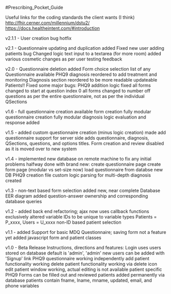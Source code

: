 #Prescribing_Pocket_Guide

Useful links for the coding standards the client wants (I think)
http://fhir.cerner.com/millennium/dstu2/
https://docs.healtheintent.com/#introduction

v2.1.1 -
	User creation bug hotfix

v2.1 - 
	Questionnaire updating and duplication added
	Fixed new user adding patients bug
	Changed logic text input to a textarea (for more room)
	added various cosmetic changes as per user testing feedback

v2.0 - 
	Questionnaire deletion added
	Form choice selection list of any Questionnaire available
	PHQ9 diagnosis reordered to add treatment and monitoring
	Diagnosis section reordered to be more readable
	updateable Patients!!
	Fixed some major bugs:
		PHQ9 addition logic fixed
		all forms changed to start at question index 0
		all forms changed to number off questions as per the entire questionnaire, not as per the individual QSections

v1.6 - 
	full questionnaire creation available
	form creation fully modular
	questionnaire creation fully modular
	diagnosis logic evaluation and response added

v1.5 - 
	added custom questionnaire creation (minus logic creation)
	made add questionnaire support for server side 
		adds questionnaire, diagnosis, QSections, questions, and options titles.
	Form creation and review disabled as it is moved over to new system

v1.4 - 
	implemented new database on remote machine to fix any initial problems
	halfway done with brand new:
		create questionnaire page
		create form page (modular vs set-size now)
		load questionnaire from databse
	new DB PHQ9 creation file
	custom logic parsing for multi-depth diagnosis created

v1.3 - 
	non-text based form selection
	added new, near complete Database EER diagram
	added question-answer ownership and corresponding database queries

v1.2 - 
	added back end refactoring; ajax now uses callback functions exclusively
	altered variable IDs to be unique to variable types
		Patients = P_xxxx, Users = U_xxxx
	non-ID based patient selection

v1.1 - 
	added Support for basic MDQ Questionnaire; saving form not a feature yet
	added javascript form and patient classes

v1.0 - Beta Release
Instructions, directions and features:
	Login uses users stored on database
		default is 'admin', 'admin'
		new users can be added with 'Signup' link
	PHQ9 questionnaire working independently
	add patient functionality working
	delete patient functionality working via delete icon
	edit patient window working, actual editing is not available
	patient specific PHQ9 Forms can be filled out and reviewed
	patients added permanently via database
		patients contain fname, lname, mname, updated, 
		email, and phone variables
